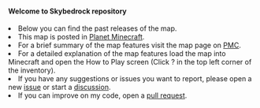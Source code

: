 <h4> Welcome to Skybedrock repository</h4>
<li> Below you can find the past releases of the map.</li>
<li> This map is posted in <a href="https://www.planetminecraft.com/project/skybedrock-1-0-3/">Planet Minecraft</a>.</li>
<li> For a brief summary of the map features visit the map page on <a href="https://www.planetminecraft.com/project/skybedrock-1-0-3/">PMC</a>.</li>
<li> For a detailed explanation of the map features load the map into Minecraft and open the How to Play screen (Click ? in the top left corner of the inventory).</li>
<li> If you have any suggestions or issues you want to report, please open a new <a href="https://github.com/Yasser444o/Skybedrock/issues">issue</a> or start a <a href="https://github.com/Yasser444o/Skybedrock/discussions/1#discussion-6206144">discussion</a>.</li>
<li> If you can improve on my code, open a <a href="https://github.com/Yasser444o/Skybedrock/pulls">pull request</a>.</li>
